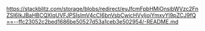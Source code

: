 https://stackblitz.com/storage/blobs/redirect/eyJfcmFpbHMiOnsibWVzc2FnZSI6IkJBaHBCQXlqUVFJPSIsImV4cCI6bnVsbCwicHVyIjoiYmxvYl9pZCJ9fQ==--ffc23052c2bed1686be50527d53a1ceb3e502954/-README.md